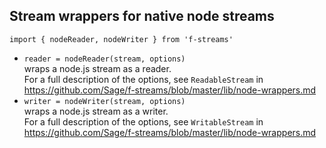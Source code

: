 ## Stream wrappers for native node streams

`import { nodeReader, nodeWriter } from 'f-streams'`

* `reader = nodeReader(stream, options)`  
  wraps a node.js stream as a reader.  
  For a full description of the options, see `ReadableStream` in
  https://github.com/Sage/f-streams/blob/master/lib/node-wrappers.md 
* `writer = nodeWriter(stream, options)`  
  wraps a node.js stream as a writer.  
  For a full description of the options, see `WritableStream` in
  https://github.com/Sage/f-streams/blob/master/lib/node-wrappers.md 

